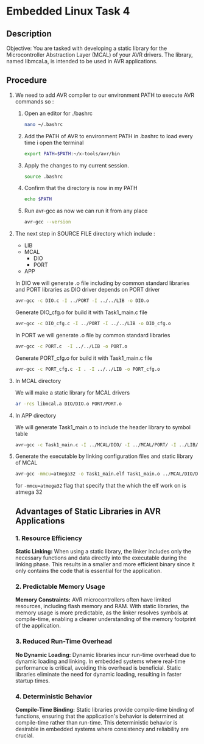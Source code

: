 # Embedded Linux Task 4

## Description 

Objective: You are tasked with developing a static library for the Microcontroller
Abstraction Layer (MCAL) of your AVR drivers. The library, named libmcal.a, is intended to
be used in AVR applications.

## Procedure

1. We need to add AVR compiler to our environment PATH to execute AVR commands so :

   1.    Open an editor for ./bashrc
     

         ```bash
         nano ~/.bashrc
         ```

   2.  Add the PATH of AVR to environment PATH in .bashrc to load every time i open the terminal
      

         ```bash
         export PATH=$PATH:~/x-tools/avr/bin
         ```

   4. Apply the changes to my current session.

      ```bash
      source .bashrc 
      ```

   5. Confirm that the directory is now in my PATH

      ```bash
      echo $PATH
      ```

   6. Run avr-gcc as now we can run it from any place

      ```bash
      avr-gcc --version
      ```

2. The next step in SOURCE FILE directory which include :

   * LIB
   * MCAL
     * DIO
     * PORT
   * APP

   In DIO we will generate .o file including by common standard libraries and PORT libraries as DIO driver depends on PORT driver

   ```bash
   avr-gcc -c DIO.c -I ../PORT -I ../../LIB -o DIO.o
   ```

   Generate DIO_cfg.o for build it with Task1_main.c file

   ```bash
   avr-gcc -c DIO_cfg.c -I ../PORT -I ../../LIB -o DIO_cfg.o
   ```

   In PORT we will generate .o file by common standard libraries

   ```bash
   avr-gcc -c PORT.c  -I ../../LIB -o PORT.o
   ```
   Generate PORT_cfg.o for build it with Task1_main.c file
   ```bash
   avr-gcc -c PORT_cfg.c -I . -I ../../LIB -o PORT_cfg.o
   ```

3. In MCAL directory

   We will make a static library for MCAL drivers

   ```bash
   ar -rcs libmcal.a DIO/DIO.o PORT/PORT.o
   ```

4. In APP directory

   We will generate Task1_main.o to include the header library to symbol table

   ```bash
   avr-gcc -c Task1_main.c -I ../MCAL/DIO/ -I ../MCAL/PORT/ -I ../LIB/
   ```

5. Generate the executable by linking configuration files and static library of MCAL

   ```bash
   avr-gcc -mmcu=atmega32 -o Task1_main.elf Task1_main.o ../MCAL/DIO/DIO_cfg.o ../MCAL/PORT/PORT_cfg.o ../MCAL/libmcal.a 
   ```

   for    ``` -mmcu=atmega32 ``` flag that specify that the which the elf work on is atmega 32 
   
   
   
   ## Advantages of Static Libraries in AVR Applications
   
   ### 1. Resource Efficiency
   
   **Static Linking:** When using a static library, the linker includes only the necessary functions and data directly into the executable during the linking phase. This results in a smaller and more efficient binary since it only contains the code that is essential for the application.
   
   ### 2. Predictable Memory Usage
   
   **Memory Constraints:** AVR microcontrollers often have limited resources, including flash memory and RAM. With static libraries, the memory usage is more predictable, as the linker resolves symbols at compile-time, enabling a clearer understanding of the memory footprint of the application.
   
   ### 3. Reduced Run-Time Overhead
   
   **No Dynamic Loading:** Dynamic libraries incur run-time overhead due to dynamic loading and linking. In embedded systems where real-time performance is critical, avoiding this overhead is beneficial. Static libraries eliminate the need for dynamic loading, resulting in faster startup times.
   
   ### 4. Deterministic Behavior
   
   **Compile-Time Binding:** Static libraries provide compile-time binding of functions, ensuring that the application's behavior is determined at compile-time rather than run-time. This deterministic behavior is desirable in embedded systems where consistency and reliability are crucial.
